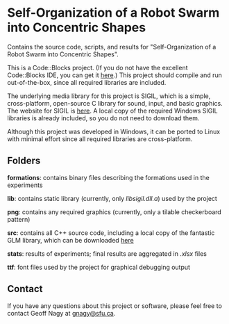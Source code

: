 # Self-Organization of a Robot Swarm into Concentric Shapes

Contains the source code, scripts, and results for "Self-Organization of a Robot Swarm into Concentric Shapes".

This is a Code::Blocks project. (If you do not have the excellent Code::Blocks IDE, you can get it [here](http://codeblocks.org/downloads/26).) This project should compile and run out-of-the-box, since all required libraries are included.

The underlying media library for this project is SIGIL, which is a simple, cross-platform, open-source C library for sound, input, and basic graphics. The website for SIGIL is [here](http://www.libsigil.com). A local copy of the required Windows SIGIL libraries is already included, so you do not need to download them.

Although this project was developed in Windows, it can be ported to Linux with minimal effort since all required libraries are cross-platform.

## Folders
**formations**: contains binary files describing the formations used in the experiments

**lib**: contains static library (currently, only _libsigil.dll.a_) used by the project

**png**: contains any required graphics (currently, only a tilable checkerboard pattern)

**src**: contains all C++ source code, including a local copy of the fantastic GLM library, which can be downloaded [here](http://glm.g-truc.net/0.9.8/index.html)

**stats**: results of experiments; final results are aggregated in _.xlsx_ files

**ttf**: font files used by the project for graphical debugging output

## Contact

If you have any questions about this project or software, please feel free to contact Geoff Nagy at gnagy@sfu.ca.
